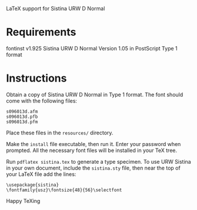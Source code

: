 LaTeX support for Sistina URW D Normal

Requirements
============
fontinst v1.925
Sistina URW D Normal Version 1.05 in PostScript Type 1 format

Instructions
============

Obtain a copy of Sistina URW D Normal in Type 1 format. The font should come with the following files:

	s096013d.afm
	s096013d.pfb
	s096013d.pfm
	
Place these files in the `resources/` directory.

Make the `install` file executable, then run it. Enter your password when prompted. All the necessary font files will be installed in your TeX tree.

Run `pdflatex sistina.tex` to generate a type specimen. To use URW Sistina in your own document, include the `sistina.sty` file, then near the top of your LaTeX file add the lines:

	\usepackage{sistina}
	\fontfamily{usz}\fontsize{48}{56}\selectfont
	
Happy TeXing